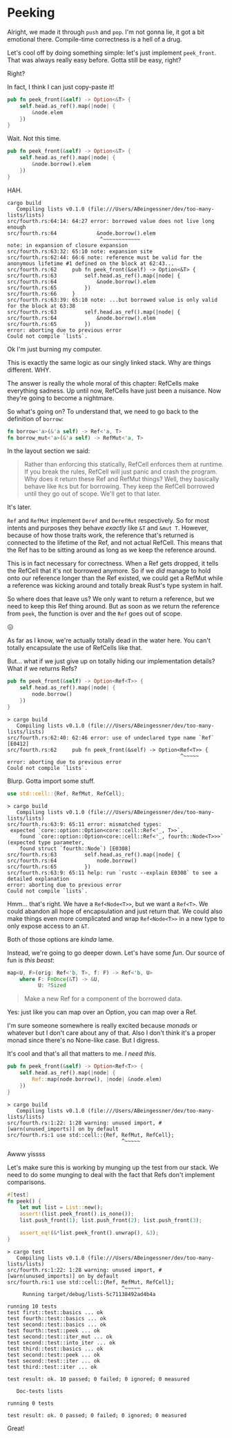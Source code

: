 # Peeking

Alright, we made it through `push` and `pop`. I'm not gonna lie, it got a
bit emotional there. Compile-time correctness is a hell of a drug.

Let's cool off by doing something simple: let's just implement `peek_front`.
That was always really easy before. Gotta still be easy, right?

Right?

In fact, I think I can just copy-paste it!

```rust
pub fn peek_front(&self) -> Option<&T> {
    self.head.as_ref().map(|node| {
        &node.elem
    })
}
```

Wait. Not this time.

```rust
pub fn peek_front(&self) -> Option<&T> {
    self.head.as_ref().map(|node| {
        &node.borrow().elem
    })
}
```

HAH.

```text
cargo build
   Compiling lists v0.1.0 (file:///Users/ABeingessner/dev/too-many-lists/lists)
src/fourth.rs:64:14: 64:27 error: borrowed value does not live long enough
src/fourth.rs:64             &node.borrow().elem
                              ^~~~~~~~~~~~~
note: in expansion of closure expansion
src/fourth.rs:63:32: 65:10 note: expansion site
src/fourth.rs:62:44: 66:6 note: reference must be valid for the anonymous lifetime #1 defined on the block at 62:43...
src/fourth.rs:62     pub fn peek_front(&self) -> Option<&T> {
src/fourth.rs:63         self.head.as_ref().map(|node| {
src/fourth.rs:64             &node.borrow().elem
src/fourth.rs:65         })
src/fourth.rs:66     }
src/fourth.rs:63:39: 65:10 note: ...but borrowed value is only valid for the block at 63:38
src/fourth.rs:63         self.head.as_ref().map(|node| {
src/fourth.rs:64             &node.borrow().elem
src/fourth.rs:65         })
error: aborting due to previous error
Could not compile `lists`.
```

Ok I'm just burning my computer.

This is exactly the same logic as our singly linked stack. Why are things
different. WHY.

The answer is really the whole moral of this chapter: RefCells make everything
sadness. Up until now, RefCells have just been a nuisance. Now they're going to
become a nightmare.

So what's going on? To understand that, we need to go back to the definition of
`borrow`:

```rust
fn borrow<'a>(&'a self) -> Ref<'a, T>
fn borrow_mut<'a>(&'a self) -> RefMut<'a, T>
```

In the layout section we said:

> Rather than enforcing this statically, RefCell enforces them at runtime.
> If you break the rules, RefCell will just panic and crash the program.
> Why does it return these Ref and RefMut things? Well, they basically behave
> like `Rc`s but for borrowing. They keep the RefCell borrowed until they go out
> of scope. We'll get to that later.

It's later.

`Ref` and `RefMut` implement `Deref` and `DerefMut` respectively. So for most
intents and purposes they behave *exactly* like `&T` and `&mut T`. However,
because of how those traits work, the reference that's returned is connected
to the lifetime of the Ref, and not actual RefCell. This means that the Ref
has to be sitting around as long as we keep the reference around.

This is in fact necessary for correctness. When a Ref gets dropped, it tells
the RefCell that it's not borrowed anymore. So if we *did* manage to hold onto our
reference longer than the Ref existed, we could get a RefMut while a reference
was kicking around and totally break Rust's type system in half.

So where does that leave us? We only want to return a reference, but we need
to keep this Ref thing around. But as soon as we return the reference from
`peek`, the function is over and the `Ref` goes out of scope.

😖

As far as I know, we're actually totally dead in the water here. You can't
totally encapsulate the use of RefCells like that.

But... what if we just give up on totally hiding our implementation details?
What if we returns Refs?

```rust
pub fn peek_front(&self) -> Option<Ref<T>> {
    self.head.as_ref().map(|node| {
        node.borrow()
    })
}
```

```text
> cargo build
   Compiling lists v0.1.0 (file:///Users/ABeingessner/dev/too-many-lists/lists)
src/fourth.rs:62:40: 62:46 error: use of undeclared type name `Ref` [E0412]
src/fourth.rs:62     pub fn peek_front(&self) -> Option<Ref<T>> {
                                                        ^~~~~~
error: aborting due to previous error
Could not compile `lists`.
```

Blurp. Gotta import some stuff.


```rust
use std::cell::{Ref, RefMut, RefCell};
```

```text
> cargo build
   Compiling lists v0.1.0 (file:///Users/ABeingessner/dev/too-many-lists/lists)
src/fourth.rs:63:9: 65:11 error: mismatched types:
 expected `core::option::Option<core::cell::Ref<'_, T>>`,
    found `core::option::Option<core::cell::Ref<'_, fourth::Node<T>>>`
(expected type parameter,
    found struct `fourth::Node`) [E0308]
src/fourth.rs:63         self.head.as_ref().map(|node| {
src/fourth.rs:64             node.borrow()
src/fourth.rs:65         })
src/fourth.rs:63:9: 65:11 help: run `rustc --explain E0308` to see a detailed explanation
error: aborting due to previous error
Could not compile `lists`.
```

Hmm... that's right. We have a `Ref<Node<T>>`, but we want a `Ref<T>`. We could
abandon all hope of encapsulation and just return that. We could also make
things even more complicated and wrap `Ref<Node<T>>` in a new type to only
expose access to an `&T`.

Both of those options are *kinda* lame.

Instead, we're going to go deeper down. Let's
have some *fun*. Our source of fun is *this beast*:

```rust
map<U, F>(orig: Ref<'b, T>, f: F) -> Ref<'b, U>
    where F: FnOnce(&T) -> &U,
          U: ?Sized
```

> Make a new Ref for a component of the borrowed data.

Yes: just like you can map over an Option, you can map over a Ref.

I'm sure someone somewhere is really excited because *monads* or whatever but
I don't care about any of that. Also I don't think it's a proper monad since
there's no None-like case. But I digress.

It's cool and that's all that matters to me. *I need this*.

```rust
pub fn peek_front(&self) -> Option<Ref<T>> {
    self.head.as_ref().map(|node| {
        Ref::map(node.borrow(), |node| &node.elem)
    })
}
```

```text
> cargo build
   Compiling lists v0.1.0 (file:///Users/ABeingessner/dev/too-many-lists/lists)
src/fourth.rs:1:22: 1:28 warning: unused import, #[warn(unused_imports)] on by default
src/fourth.rs:1 use std::cell::{Ref, RefMut, RefCell};
                                     ^~~~~~
```

Awww yissss

Let's make sure this is working by munging up the test from our stack. We need
to do some munging to deal with the fact that Refs don't implement comparisons.

```rust
#[test]
fn peek() {
    let mut list = List::new();
    assert!(list.peek_front().is_none());
    list.push_front(1); list.push_front(2); list.push_front(3);

    assert_eq!(&*list.peek_front().unwrap(), &3);
}
```


```
> cargo test
   Compiling lists v0.1.0 (file:///Users/ABeingessner/dev/too-many-lists/lists)
src/fourth.rs:1:22: 1:28 warning: unused import, #[warn(unused_imports)] on by default
src/fourth.rs:1 use std::cell::{Ref, RefMut, RefCell};
                                     ^~~~~~
     Running target/debug/lists-5c71138492ad4b4a

running 10 tests
test first::test::basics ... ok
test fourth::test::basics ... ok
test second::test::basics ... ok
test fourth::test::peek ... ok
test second::test::iter_mut ... ok
test second::test::into_iter ... ok
test third::test::basics ... ok
test second::test::peek ... ok
test second::test::iter ... ok
test third::test::iter ... ok

test result: ok. 10 passed; 0 failed; 0 ignored; 0 measured

   Doc-tests lists

running 0 tests

test result: ok. 0 passed; 0 failed; 0 ignored; 0 measured
```

Great!
